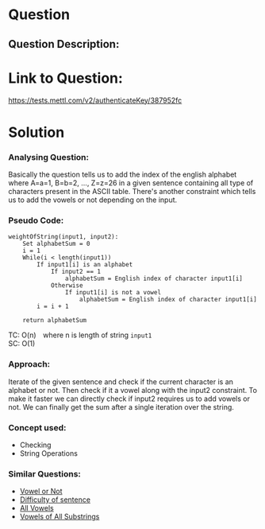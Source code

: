 # Question
  
## Question Description:

  
# Link to Question:
https://tests.mettl.com/v2/authenticateKey/387952fc
  
# Solution  

### Analysing Question:
Basically the question tells us to add the index of the english alphabet where A=a=1, B=b=2, ..., Z=z=26 in a given sentence containing all type of characters present in the ASCII table. There's another constraint which tells us to add the vowels or not depending on the input. 

### Pseudo Code:
```
weightOfString(input1, input2):
    Set alphabetSum = 0
    i = 1
    While(i < length(input1))
        If input1[i] is an alphabet
            If input2 == 1
                alphabetSum = English index of character input1[i]
            Otherwise
                If input1[i] is not a vowel
                    alphabetSum = English index of character input1[i]
        i = i + 1

    return alphabetSum
```
TC: O(n)&emsp;where n is length of string `input1`  
SC: O(1)

### Approach:
Iterate of the given sentence and check if the current character is an alphabet or not. Then check if it a vowel along with the input2 constraint. To make it faster we can directly check if input2 requires us to add vowels or not. We can finally get the sum after a single iteration over the string.

### Concept used:
* Checking
* String Operations

### Similar Questions:
* [Vowel or Not](https://practice.geeksforgeeks.org/problems/vowel-or-not0831/1)
* [Difficulty of sentence](https://practice.geeksforgeeks.org/problems/difficulty-of-sentence5856/1)
* [All Vowels](https://www.hackerearth.com/practice/data-structures/hash-tables/basics-of-hash-tables/practice-problems/algorithm/all-vowels-2/)
* [Vowels of All Substrings](https://leetcode.com/problems/vowels-of-all-substrings/)
